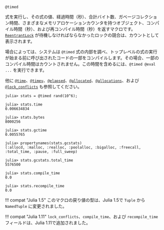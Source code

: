 ```
@timed
```

式を実行し、その式の値、経過時間（秒）、合計バイト数、ガベージコレクション時間、さまざまなメモリアロケーションカウンタを持つオブジェクト、コンパイル時間（秒）、および再コンパイル時間（秒）を返すマクロです。 [`ReentrantLock`](@ref) が待機しなければならなかったロックの競合は、カウントとして表示されます。

場合によっては、システムは `@timed` 式の内部を調べ、トップレベルの式の実行が始まる前に呼び出されたコードの一部をコンパイルします。その場合、一部のコンパイル時間はカウントされません。この時間を含めるには、`@timed @eval ...` を実行できます。

他に [`@time`](@ref)、[`@timev`](@ref)、[`@elapsed`](@ref)、[`@allocated`](@ref)、[`@allocations`](@ref)、および [`@lock_conflicts`](@ref) も参照してください。

```julia-repl
julia> stats = @timed rand(10^6);

julia> stats.time
0.006634834

julia> stats.bytes
8000256

julia> stats.gctime
0.0055765

julia> propertynames(stats.gcstats)
(:allocd, :malloc, :realloc, :poolalloc, :bigalloc, :freecall, :total_time, :pause, :full_sweep)

julia> stats.gcstats.total_time
5576500

julia> stats.compile_time
0.0

julia> stats.recompile_time
0.0

```

!!! compat "Julia 1.5"
    このマクロの戻り値の型は、Julia 1.5で `Tuple` から `NamedTuple` に変更されました。


!!! compat "Julia 1.11"
    `lock_conflicts`、`compile_time`、および `recompile_time` フィールドは、Julia 1.11で追加されました。

